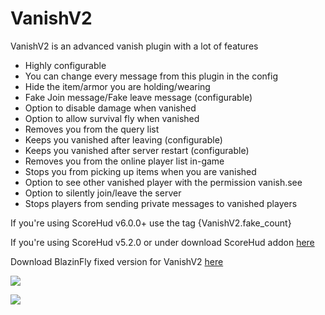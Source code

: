 # VanishV2

VanishV2 is an advanced vanish plugin with a lot of features
* Highly configurable
* You can change every message from this plugin in the config
* Hide the item/armor you are holding/wearing
* Fake Join message/Fake leave message (configurable)
* Option to disable damage when vanished
* Option to allow survival fly when vanished
* Removes you from the query list
* Keeps you vanished after leaving (configurable)
* Keeps you vanished after server restart (configurable)
* Removes you from the online player list in-game
* Stops you from picking up items when you are vanished
* Option to see other vanished player with the permission vanish.see
* Option to silently join/leave the server
* Stops players from sending private messages to vanished players

If you're using ScoreHud v6.0.0+ use the tag {VanishV2.fake_count}

If you're using ScoreHud v5.2.0 or under download ScoreHud addon <a href="https://github.com/superbobby2000/VanishV2/releases/download/ScoreHud/BasicAddon.php">here</a>

Download BlazinFly fixed version for VanishV2 <a href="https://github.com/superbobby2000/VanishV2/releases/download/BlazinFly/BlazinFly_v1.8.7.phar">here</a>

[![](https://poggit.pmmp.io/shield.state/VanishV2)](https://poggit.pmmp.io/p/VanishV2)

[![](https://poggit.pmmp.io/shield.dl.total/VanishV2)](https://poggit.pmmp.io/p/VanishV2)
